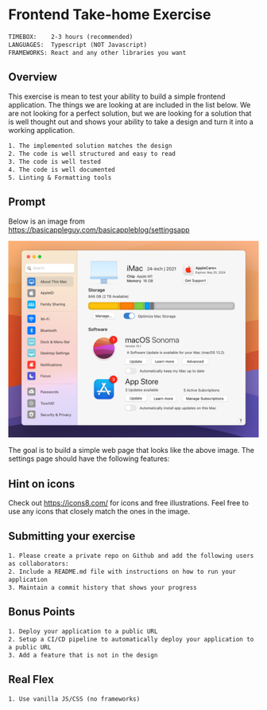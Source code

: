 # Frontend Take-home Exercise

```
TIMEBOX:    2-3 hours (recommended)
LANGUAGES:  Typescript (NOT Javascript)
FRAMEWORKS: React and any other libraries you want

```

## Overview

This exercise is mean to test your ability to build a simple frontend application. The things we are looking at are included in the list below. We are not looking for a perfect solution, but we are looking for a solution that is well thought out and shows your ability to take a design and turn it into a working application.

```
1. The implemented solution matches the design
2. The code is well structured and easy to read
3. The code is well tested
4. The code is well documented
5. Linting & Formatting tools

```

## Prompt

Below is an image from https://basicappleguy.com/basicappleblog/settingsapp

![Settings App](AboutThisMacSettings.png)

The goal is to build a simple web page that looks like the above image. The settings page should have the following features:

## Hint on icons

Check out https://icons8.com/ for icons and free illustrations. Feel free to use any icons that closely match the ones in the image.

## Submitting your exercise

```
1. Please create a private repo on Github and add the following users as collaborators:
2. Include a README.md file with instructions on how to run your application
3. Maintain a commit history that shows your progress
```

## Bonus Points

```
1. Deploy your application to a public URL
2. Setup a CI/CD pipeline to automatically deploy your application to a public URL
3. Add a feature that is not in the design
```

## Real Flex

```
1. Use vanilla JS/CSS (no frameworks)
```
